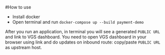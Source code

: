 #How to use
 * Install docker
 * Open terminal and run `docker-compose up --build payment-demo`
 
After you run an application, in terminal you will see a generated `PUBLIC URL` and link to VGS dashboard.
You need to open VGS dashboard in your browser using link and do updates on inbound route: copy/paste `PUBLIC URL` as upstream host.
